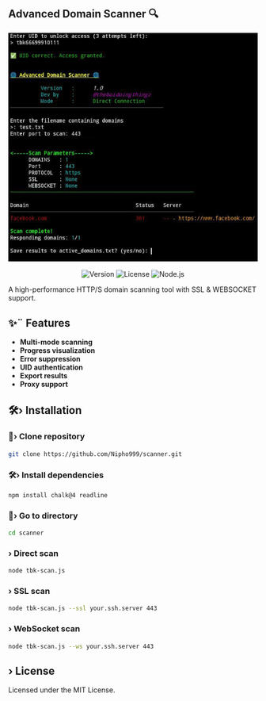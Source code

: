 ## Advanced Domain Scanner 🔍

![Banner](https://raw.githubusercontent.com/Nipho999/scanner/refs/heads/main/IMG-20250617-WA0003.jpg)

<p align="center">
  <img src="https://img.shields.io/badge/Version-1.1-blue" alt="Version">
  <img src="https://img.shields.io/badge/License-MIT-green" alt="License">
  <img src="https://img.shields.io/badge/Node.js-≥18.0-yellow" alt="Node.js">
</p>

A high-performance HTTP/S domain scanning         tool with SSL & WEBSOCKET support.

## ✨¨ Features
- **Multi-mode scanning**
- **Progress visualization**
- **Error suppression**
- **UID authentication**
- **Export results**
- **Proxy support**

##  🛠› Installation

### 🔹› Clone repository
```bash
git clone https://github.com/Nipho999/scanner.git
```
###  🛠› Install dependencies

```bash
npm install chalk@4 readline
```
### 🔹› Go to directory
```bash
cd scanner
```

### › Direct scan
```bash
node tbk-scan.js
```

### › SSL scan
```bash
node tbk-scan.js --ssl your.ssh.server 443
```

### › WebSocket scan
```bash
node tbk-scan.js --ws your.ssh.server 443
```

## › License

Licensed under the MIT License.

